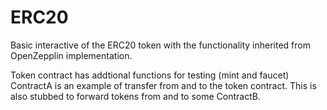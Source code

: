 # ERC20

Basic interactive of the ERC20 token with the functionality inherited from OpenZepplin implementation.

Token contract has addtional functions for testing (mint and faucet)
ContractA is an example of transfer from and to the token contract. This is also stubbed to forward tokens from and to some ContractB.
